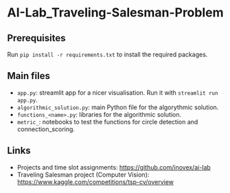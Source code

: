 # AI-Lab_Traveling-Salesman-Problem

## Prerequisites

Run `pip install -r requirements.txt` to install the required packages.

## Main files

- `app.py`: streamlit app for a nicer visualisation. Run it with `streamlit run app.py`.
- `algorithmic_solution.py`: main Python file for the algorythmic solution.
- `functions_<name>.py`: libraries for the algorithmic solution.
- `metric_`: notebooks to test the functions for circle detection and connection_scoring.

## Links

- Projects and time slot assignments:
  https://github.com/inovex/ai-lab
- Traveling Salesman project (Computer Vision):
  https://www.kaggle.com/competitions/tsp-cv/overview
